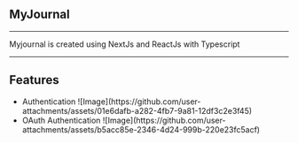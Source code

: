 ## MyJournal
<hr></hr>

Myjournal is created using NextJs and ReactJs with Typescript

<hr></hr>

## Features
<ul>
<li> Authentication
  ![Image](https://github.com/user-attachments/assets/01e6dafb-a282-4fb7-9a81-12df3c2e3f45)

<li> OAuth Authentication
  ![Image](https://github.com/user-attachments/assets/b5acc85e-2346-4d24-999b-220e23fc5acf)

</li>


